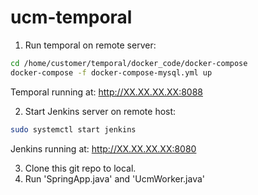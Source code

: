 # ucm-temporal

1. Run temporal on remote server:
```bash
cd /home/customer/temporal/docker_code/docker-compose
docker-compose -f docker-compose-mysql.yml up
```
Temporal running at: http://XX.XX.XX.XX:8088

2. Start Jenkins server on remote host: 
```bash
sudo systemctl start jenkins
```
Jenkins running at: http://XX.XX.XX.XX:8080

3. Clone this git repo to local.
4. Run 'SpringApp.java' and 'UcmWorker.java'
